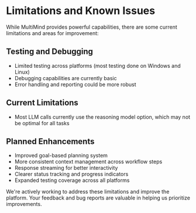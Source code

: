 # Limitations and Known Issues

While MultiMind provides powerful capabilities, there are some current limitations and areas for improvement:

## Testing and Debugging
- Limited testing across platforms (most testing done on Windows and Linux)
- Debugging capabilities are currently basic
- Error handling and reporting could be more robust

## Current Limitations
- Most LLM calls currently use the reasoning model option, which may not be optimal for all tasks

## Planned Enhancements
- Improved goal-based planning system
- More consistent context management across workflow steps
- Response streaming for better interactivity
- Clearer status tracking and progress indicators
- Expanded testing coverage across all platforms

We're actively working to address these limitations and improve the platform. Your feedback and bug reports are valuable in helping us prioritize improvements.
